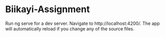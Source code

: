 # Biikayi-Assignment
Run ng serve for a dev server. Navigate to http://localhost:4200/. The app will automatically reload if you change any of the source files.
